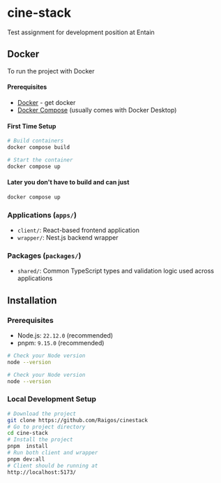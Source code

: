 # cine-stack

Test assignment for development position at Entain

## Docker

To run the project with Docker

#### Prerequisites

- [Docker](https://docs.docker.com/get-docker/)   - get docker
- [Docker Compose](https://docs.docker.com/compose/install/) (usually comes with Docker Desktop)

#### First Time Setup

```bash
# Build containers  
docker compose build
```

```bash  
# Start the container 
docker compose up
```  

#### Later  you don't have to build and can just

```bash  
docker compose up
```

### Applications (`apps/`)

- `client/`: React-based frontend application
- `wrapper/`: Nest.js backend wrapper

### Packages (`packages/`)

- `shared/`: Common TypeScript types and validation logic used across applications

## Installation

### Prerequisites

- Node.js: `22.12.0` (recommended)
- pnpm: `9.15.0` (recommended)

```bash
# Check your Node version
node --version
```

```bash
# Check your Node version
node --version
```

### Local Development Setup

```bash
# Download the project
git clone https://github.com/Raigos/cinestack
# Go to project directory
cd cine-stack
# Install the project
pnpm  install
# Run both client and wrapper
pnpm dev:all
# Client should be running at
http://localhost:5173/
```
